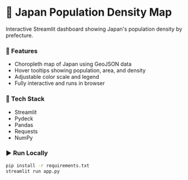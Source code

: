 # 🗾 Japan Population Density Map

Interactive Streamlit dashboard showing Japan's population density by prefecture.

### 🚀 Features
- Choropleth map of Japan using GeoJSON data  
- Hover tooltips showing population, area, and density  
- Adjustable color scale and legend  
- Fully interactive and runs in browser

### 🧰 Tech Stack
- Streamlit
- Pydeck
- Pandas
- Requests
- NumPy

### ▶️ Run Locally
```bash
pip install -r requirements.txt
streamlit run app.py
